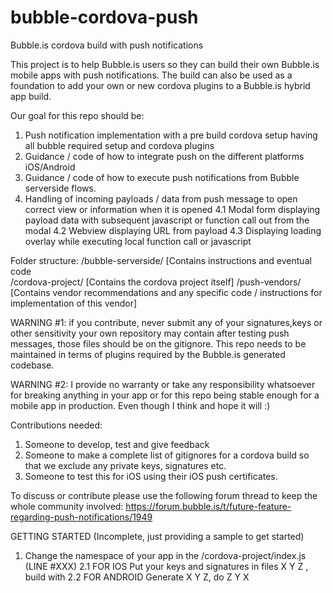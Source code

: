 # bubble-cordova-push
Bubble.is cordova build with push notifications

This project is to help Bubble.is users so they can build their own Bubble.is mobile apps with push notifications.
The build can also be used as a foundation to add your own or new cordova plugins to a Bubble.is hybrid app build.

Our goal for this repo should be:
1. Push notification implementation with a pre build cordova setup having all bubble required setup and cordova plugins
2. Guidance / code of how to integrate push on the different platforms iOS/Android
3. Guidance / code of how to execute push notifications from Bubble serverside flows.
4. Handling of incoming payloads / data from push message to open correct view or information when it is opened
4.1 Modal form displaying payload data with subsequent javascript or function call out from the modal
4.2 Webview displaying URL from payload
4.3 Displaying loading overlay while executing local function call or javascript

Folder structure:
/bubble-serverside/ [Contains instructions and eventual code  
/cordova-project/ [Contains the cordova project itself]
/push-vendors/    [Contains vendor recommendations and any specific code / instructions for implementation of this vendor]


WARNING #1: if you contribute, never submit any of your signatures,keys or other sensitivity your own repository may contain after testing push messages, those files should be on the gitignore.
This repo needs to be maintained in terms of plugins required by the Bubble.is generated codebase. 

WARNING #2: I provide no warranty or take any responsibility whatsoever for breaking anything in your app or for this repo being stable enough for a mobile app in production. 
Even though I think and hope it will :)


Contributions needed: 
1. Someone to develop, test and give feedback
2. Someone to make a complete list of gitignores for a cordova build so that we exclude any private keys, signatures etc.
3. Someone to test this for iOS using their iOS push certificates.

To discuss or contribute please use the following forum thread to keep the whole community involved: 
https://forum.bubble.is/t/future-feature-regarding-push-notifications/1949


GETTING STARTED (Incomplete, just providing a sample to get started)
1. Change the namespace of your app in the /cordova-project/index.js (LINE #XXX)
2.1 FOR IOS
    Put your keys and signatures in files X Y Z , build with 
2.2 FOR ANDROID 
    Generate X Y Z, do Z Y X
